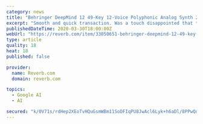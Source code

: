 ```yaml
---
category: news
title: "Behringer DeepMind 12 49-Key 12-Voice Polyphonic Analog Synth 2019 Black"
excerpt: "Smooth and quick transaction. Was a touch disappointed that the bass had not been wiped down of dust before shipping."
publishedDateTime: 2020-03-30T18:00:00Z
webUrl: "https://reverb.com/item/33050651-behringer-deepmind-12-49-key-12-voice-polyphonic-analog-synth-2019-black?bk=eyJ0eXAiOiJKV1QiLCJhbGciOiJIUzI1NiJ9.eyJqdGkiOiJkMDcwOGRlNi02NjhjLTRmYjMtODcxMC04ZDA1ODI5MWNlMDciLCJpYXQiOjE1ODU1OTEyMTUsInVzZXJfaWQiOiIiLCJzZXNzaW9uX2lkIjoiIiwiY29va2llX2lkIjoiMWE3OTJhZDYtNjQyNy00MzQ3LTg1ZTMtNTc5YTA4M2Q2NDg1IiwicHJvZHVjdF9pZCI6IjMzMDUwNjUxIn0.5H-cTXEwV5WbY1j97J8aOpSMCkfIo77OOAanMRVVQuA"
type: article
quality: 18
heat: 18
published: false

provider:
  name: Reverb.com
  domain: reverb.com

topics:
  - Google AI
  - AI

secured: "k/0V71s/rdHep2XEoTvHQuGsmWBm11SoDFIqPU8JwAcl6Lyk+h6aDl/8PPwQqhsa2fLgDTPnMxXEbL/PP4CkAyarWv0Z1i2Sp8LIXG5P0bCFWpRTFImQz4ulJXv/UpC06h21dXnqJf7p1OVC/ePFvT/1OplT7pXpEKzMNrpQkXwh+npp3qWtqxSGdpPwIXcARSym6XmyRidvhW6255VzciEYRNrx/ayz8SkR9gKhwgKyoDKyXYaB6bQ+RwhdU6pSPNZyj1ARIuFGEOy14vii/mmNGawfSdnFaj65w/XUZ7nqJ/FYBakrXa6dK3j+AM+ZU5cZdjzaoSz/++7STGLy4M7SGtZWFawe+dnzsn5tqauyZuvxqh7Tz1qiYpti6iKsPX/pHjEV8bYpJ1invUkTNw2FDU5B3SPg3/42UhKYRYWFd0PuoGkXTPIo1nXsb7AyHzFiu97ptPZ4xZ95wVMjpQqppjSIhxG2BKnxzvI3Lbo=;5bKVlYoHwVC2rX4HzN/fjg=="
---
```


